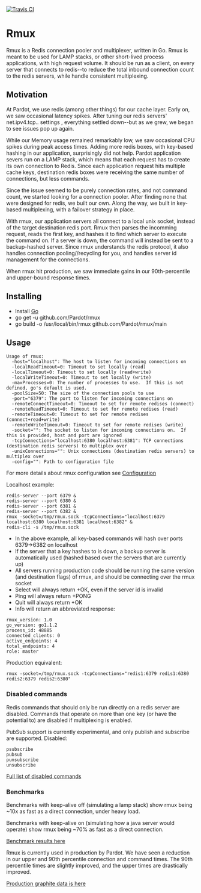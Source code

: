 [![Travis CI](https://travis-ci.org/asuahsahua/rmux.svg?branch=master)](https://travis-ci.org/asuahsahua/rmux)
# Rmux #

Rmux is a Redis connection pooler and multiplexer, written in Go.  Rmux is meant to be used for LAMP stacks, or other short-lived process applications, with high request volume.  It should be run as a client, on every server that connects to redis--to reduce the total inbound connection count to the redis servers, while handle consistent multiplexing.

## Motivation ##

At Pardot, we use redis (among other things) for our cache layer.  Early on, we saw occasional latency spikes.  After tuning our redis servers' net.ipv4.tcp.. settings , everything settled down--but as we grew, we began to see issues pop up again.

While our Memory usage remained remarkably low, we saw occasional CPU spikes during peak access times.  Adding more redis boxes, with key-based hashing in our application, surprisingly did not help.  Pardot application severs run on a LAMP stack, which means that each request has to create its own connection to Redis.  Since each application request hits multiple cache keys, destination redis boxes were receiving the same number of connections, but less commands.

Since the issue seemed to be purely connection rates, and not command count, we started looking for a connection pooler.  After finding none that were designed for redis, we built our own.  Along the way, we built in key-based multiplexing, with a failover strategy in place.

With rmux, our application servers all connect to a local unix socket, instead of the target destination redis port.  Rmux then parses the incomming request, reads the first key, and hashes it to find which server to execute the command on.  If a server is down, the command will instead be sent to a backup-hashed server.  Since rmux understands the redis protocol, it also handles connection pooling//recycling for you, and handles server id management for the connections.

When rmux hit production, we saw immediate gains in our 90th-percentile and upper-bound response times.

## Installing ##

- Install [Go](http://golang.org/doc/install) 
- go get -u github.com/Pardot/rmux
- go build -o /usr/local/bin/rmux github.com/Pardot/rmux/main


## Usage ##

```
Usage of rmux:
  -host="localhost": The host to listen for incoming connections on
  -localReadTimeout=0: Timeout to set locally (read)
  -localTimeout=0: Timeout to set locally (read+write)
  -localWriteTimeout=0: Timeout to set locally (write)
  -maxProcesses=0: The number of processes to use.  If this is not defined, go's default is used.
  -poolSize=50: The size of the connection pools to use
  -port="6379": The port to listen for incoming connections on
  -remoteConnectTimeout=0: Timeout to set for remote redises (connect)
  -remoteReadTimeout=0: Timeout to set for remote redises (read)
  -remoteTimeout=0: Timeout to set for remote redises (connect+read+write)
  -remoteWriteTimeout=0: Timeout to set for remote redises (write)
  -socket="": The socket to listen for incoming connections on.  If this is provided, host and port are ignored
  -tcpConnections="localhost:6380 localhost:6381": TCP connections (destination redis servers) to multiplex over
  -unixConnections="": Unix connections (destination redis servers) to multiplex over
  -config="": Path to configuration file
```

For more details about rmux configuration see [Configuration](doc/config.md)

Localhost example:
```
redis-server --port 6379 &
redis-server --port 6380 &
redis-server --port 6381 &
redis-server --port 6382 &
rmux -socket=/tmp/rmux.sock -tcpConnections="localhost:6379 localhost:6380 localhost:6381 localhost:6382" &
redis-cli -s /tmp/rmux.sock
```

- In the above example, all key-based commands will hash over ports 6379->6382 on localhost
- If the server that a key hashes to is down, a backup server is automatically used (hashed based over the servers that are currently up)
- All servers running production code should be running the same version (and destination flags) of rmux, and should be connecting over the rmux socket
- Select will always return +OK, even if the server id is invalid
- Ping will always return +PONG
- Quit will always return +OK
- Info will return an abbreviated response:

```
rmux_version: 1.0
go_version: go1.1.2
process_id: 48885
connected_clients: 0
active_endpoints: 4
total_endpoints: 4
role: master
```

Production equivalent:
```
rmux -socket=/tmp/rmux.sock -tcpConnections="redis1:6379 redis1:6380 redis2:6379 redis2:6380"
```

### Disabled commands ###

Redis commands that should only be run directly on a redis server are disabled.  Commands that operate on more than one key (or have the potential to) are disabled if multiplexing is enabled.

PubSub support is currently experimental, and only publish and subscribe are supported.
Disabled:
```
psubscribe
pubsub
punsubscribe
unsubscribe
```

[Full list of disabled commands](DISABLED_COMMANDS.md)

### Benchmarks ###

Benchmarks with keep-alive off (simulating a lamp stack) show rmux being ~10x as fast as a direct connection, under heavy load.

Benchmarks with keep-alive on (simulating how a java server would operate) show rmux being ~70% as fast as a direct connection.

[Benchmark results here](BENCHMARKS.md)

Rmux is currently used in production by Pardot.  We have seen a reduction in our upper and 90th percentile connection and command times.  The 90th percentile times are slightly improved, and the upper times are drastically improved.

[Production graphite data is here](PRODUCTION_BENCHMARKS.md)
